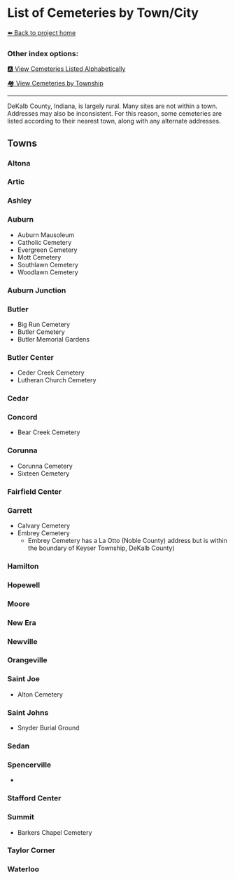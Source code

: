 # List of Cemeteries by Town/City


[:arrow_left: Back to project home](https://github.com/FyoAtEPL/DeKalbCemeteries "Back to project home")

### Other index options:
[:a: View Cemeteries Listed Alphabetically](https://github.com/FyoAtEPL/DeKalbCemeteries/blob/main/cemeteriesAlphabetical.md "View Cemeteries Listed Alphabetcially")

[:houses: View Cemeteries by Township](https://github.com/FyoAtEPL/DeKalbCemeteries/blob/main/cemeteriesTownship.md "View Cemeteries by Township")

---

DeKalb County, Indiana, is largely rural. Many sites are not within a town. Addresses may also be inconsistent. For this reason, some cemeteries are listed according to their nearest town, along with any alternate addresses.
## Towns

### Altona
### Artic
### Ashley
### Auburn
- Auburn Mausoleum
- Catholic Cemetery
- Evergreen Cemetery
- Mott Cemetery
- Southlawn Cemetery
- Woodlawn Cemetery
### Auburn Junction
### Butler
- Big Run Cemetery
- Butler Cemetery
- Butler Memorial Gardens
### Butler Center
- Ceder Creek Cemetery
- Lutheran Church Cemetery
### Cedar
### Concord
- Bear Creek Cemetery
### Corunna
- Corunna Cemetery
- Sixteen Cemetery
### Fairfield Center
### Garrett
- Calvary Cemetery
- Embrey Cemetery
  - Embrey Cemetery has a La Otto (Noble County) address but is within the boundary of Keyser Township, DeKalb County)
### Hamilton
### Hopewell
### Moore
### New Era
### Newville
### Orangeville
### Saint Joe
- Alton Cemetery
### Saint Johns
- Snyder Burial Ground
### Sedan
### Spencerville
- 
### Stafford Center
### Summit
- Barkers Chapel Cemetery
### Taylor Corner
### Waterloo

